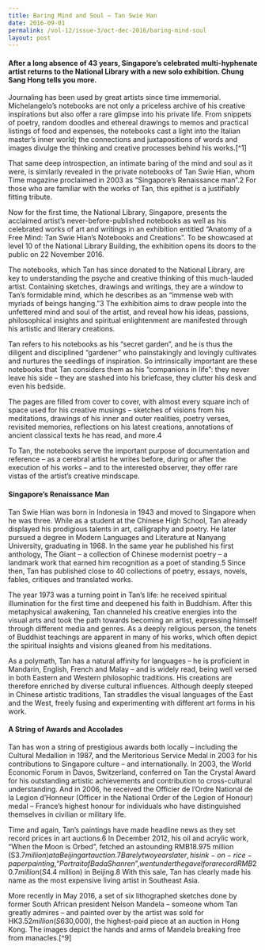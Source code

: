 ```yaml
---
title: Baring Mind and Soul – Tan Swie Han
date: 2016-09-01
permalink: /vol-12/issue-3/oct-dec-2016/baring-mind-soul
layout: post
---
```

#### After a long absence of 43 years, Singapore’s celebrated multi-hyphenate artist returns to the National Library with a new solo exhibition. **Chung Sang Hong** tells you more.

Journaling has been used by great artists since time immemorial. Michelangelo’s notebooks are not only a priceless archive of his creative inspirations but also offer a rare glimpse into his private life. From snippets of poetry, random doodles and ethereal drawings to memos and practical listings of food and expenses, the notebooks cast a light into the Italian master’s inner world; the connections and juxtapositions of words and images divulge the thinking and creative processes behind his works.[^1]

That same deep introspection, an intimate baring of the mind and soul as it were, is similarly revealed in the private notebooks of Tan Swie Hian, whom Time magazine proclaimed in 2003 as “Singapore’s Renaissance man”.2 For those who are familiar with the works of Tan, this epithet is a justifiably fitting tribute.

Now for the first time, the National Library, Singapore, presents the acclaimed artist’s never-before-published notebooks as well as his celebrated works of art and writings in an exhibition entitled “Anatomy of a Free Mind: Tan Swie Hian’s Notebooks and Creations”. To be showcased at level 10 of the National Library Building, the exhibition opens its doors to the public on 22 November 2016.

The notebooks, which Tan has since donated to the National Library, are key to understanding the psyche and creative thinking of this much-lauded artist. Containing sketches, drawings and writings, they are a window to Tan’s formidable mind, which he describes as an “immense web with myriads of beings hanging.”3 The exhibition aims to draw people into the unfettered mind and soul of the artist, and reveal how his ideas, passions, philosophical insights and spiritual enlightenment are manifested through his artistic and literary creations.

Tan refers to his notebooks as his “secret garden”, and he is thus the diligent and disciplined “gardener” who painstakingly and lovingly cultivates and nurtures the seedlings of inspiration. So intrinsically important are these notebooks that Tan considers them as his “companions in life”: they never leave his side – they are stashed into his briefcase, they clutter his desk and even his bedside.

The pages are filled from cover to cover, with almost every square inch of space used for his creative musings – sketches of visions from his meditations, drawings of his inner and outer realities, poetry verses, revisited memories, reflections on his latest creations, annotations of ancient classical texts he has read, and more.4

To Tan, the notebooks serve the important purpose of documentation and reference – as a cerebral artist he writes before, during or after the execution of his works – and to the interested observer, they offer rare vistas of the artist’s creative mindscape.

#### **Singapore’s Renaissance Man**

Tan Swie Hian was born in Indonesia in 1943 and moved to Singapore when he was three. While as a student at the Chinese High School, Tan already displayed his prodigious talents in art, calligraphy and poetry. He later pursued a degree in Modern Languages and Literature at Nanyang University, graduating in 1968. In the same year he published his first anthology, The Giant – a collection of Chinese modernist poetry – a landmark work that earned him recognition as a poet of standing.5 Since then, Tan has published close to 40 collections of poetry, essays, novels, fables, critiques and translated works.

The year 1973 was a turning point in Tan’s life: he received spiritual illumination for the first time and deepened his faith in Buddhism. After this metaphysical awakening, Tan channeled his creative energies into the visual arts and took the path towards becoming an artist, expressing himself through different media and genres. As a deeply religious person, the tenets of Buddhist teachings are apparent in many of his works, which often depict the spiritual insights and visions gleaned from his meditations.

As a polymath, Tan has a natural affinity for languages – he is proficient in Mandarin, English, French and Malay – and is widely read, being well versed in both Eastern and Western philosophic traditions. His creations are therefore enriched by diverse cultural influences. Although deeply steeped in Chinese artistic traditions, Tan straddles the visual languages of the East and the West, freely fusing and experimenting with different art forms in his work.

#### **A String of Awards and Accolades**

Tan has won a string of prestigious awards both locally – including the Cultural Medallion in 1987, and the Meritorious Service Medal in 2003 for his contributions to Singapore culture – and internationally. In 2003, the World Economic Forum in Davos, Switzerland, conferred on Tan the Crystal Award for his outstanding artistic achievements and contribution to cross-cultural understanding. And in 2006, he received the Officier de l’Ordre National de la Legion d’Honneur (Officer in the National Order of the Legion of Honour) medal – France’s highest honour for individuals who have distinguished themselves in civilian or military life.

Time and again, Tan’s paintings have made headline news as they set record prices in art auctions.6 In December 2012, his oil and acrylic work, “When the Moon is Orbed”, fetched an astounding RMB18.975 million (S$3.7 million) at a Beijing art auction.7 Barely two years later, his ink-on-rice-paper painting, “Portrait of Bada Shanren”, went under the gavel for a record RMB20.7 million (S$4.4 million) in Beijing.8 With this sale, Tan has clearly made his name as the most expensive living artist in Southeast Asia.

More recently in May 2016, a set of six lithographed sketches done by former South African president Nelson Mandela – someone whom Tan greatly admires – and painted over by the artist was sold for HK$3.52 million (S$630,000), the highest-paid piece at an auction in Hong Kong. The images depict the hands and arms of Mandela breaking free from manacles.[^9]